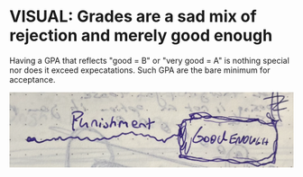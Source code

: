 # VISUAL: Grades are a sad mix of rejection and merely good enough

Having a GPA that reflects "good = B" or "very good = A" is nothing special nor does it exceed expecatations. Such GPA are the bare minimum for acceptance. 

![](media/cleanshot_2023-11-01-at-12-09-28@2x.png)